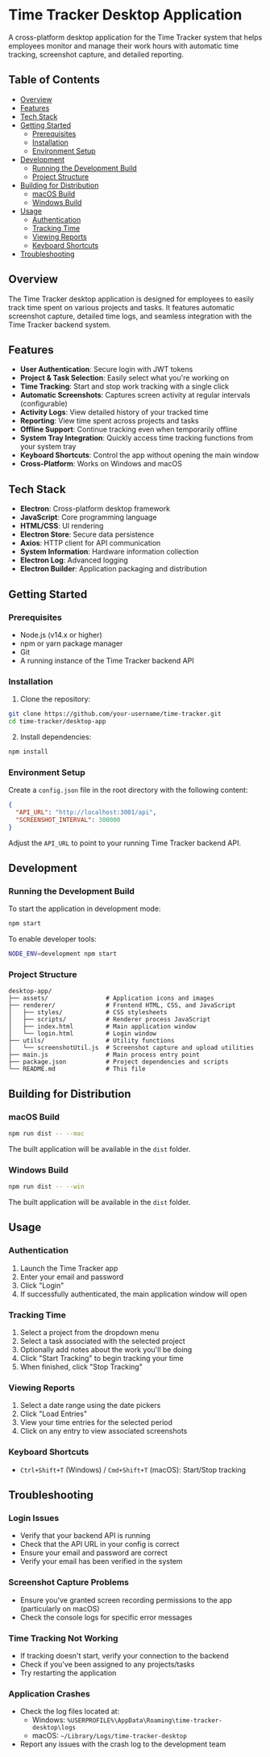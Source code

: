 # Time Tracker Desktop Application

A cross-platform desktop application for the Time Tracker system that helps employees monitor and manage their work hours with automatic time tracking, screenshot capture, and detailed reporting.

## Table of Contents

- [Overview](#overview)
- [Features](#features)
- [Tech Stack](#tech-stack)
- [Getting Started](#getting-started)
  - [Prerequisites](#prerequisites)
  - [Installation](#installation)
  - [Environment Setup](#environment-setup)
- [Development](#development)
  - [Running the Development Build](#running-the-development-build)
  - [Project Structure](#project-structure)
- [Building for Distribution](#building-for-distribution)
  - [macOS Build](#macos-build)
  - [Windows Build](#windows-build)
- [Usage](#usage)
  - [Authentication](#authentication)
  - [Tracking Time](#tracking-time)
  - [Viewing Reports](#viewing-reports)
  - [Keyboard Shortcuts](#keyboard-shortcuts)
- [Troubleshooting](#troubleshooting)

## Overview

The Time Tracker desktop application is designed for employees to easily track time spent on various projects and tasks. It features automatic screenshot capture, detailed time logs, and seamless integration with the Time Tracker backend system.

## Features

- **User Authentication**: Secure login with JWT tokens
- **Project & Task Selection**: Easily select what you're working on
- **Time Tracking**: Start and stop work tracking with a single click
- **Automatic Screenshots**: Captures screen activity at regular intervals (configurable)
- **Activity Logs**: View detailed history of your tracked time
- **Reporting**: View time spent across projects and tasks
- **Offline Support**: Continue tracking even when temporarily offline
- **System Tray Integration**: Quickly access time tracking functions from your system tray
- **Keyboard Shortcuts**: Control the app without opening the main window
- **Cross-Platform**: Works on Windows and macOS

## Tech Stack

- **Electron**: Cross-platform desktop framework
- **JavaScript**: Core programming language
- **HTML/CSS**: UI rendering
- **Electron Store**: Secure data persistence
- **Axios**: HTTP client for API communication
- **System Information**: Hardware information collection
- **Electron Log**: Advanced logging
- **Electron Builder**: Application packaging and distribution

## Getting Started

### Prerequisites

- Node.js (v14.x or higher)
- npm or yarn package manager
- Git
- A running instance of the Time Tracker backend API

### Installation

1. Clone the repository:
```bash
git clone https://github.com/your-username/time-tracker.git
cd time-tracker/desktop-app
```

2. Install dependencies:
```bash
npm install
```

### Environment Setup

Create a `config.json` file in the root directory with the following content:

```json
{
  "API_URL": "http://localhost:3001/api",
  "SCREENSHOT_INTERVAL": 300000
}
```

Adjust the `API_URL` to point to your running Time Tracker backend API.

## Development

### Running the Development Build

To start the application in development mode:

```bash
npm start
```

To enable developer tools:

```bash
NODE_ENV=development npm start
```

### Project Structure

```
desktop-app/
├── assets/                # Application icons and images
├── renderer/              # Frontend HTML, CSS, and JavaScript
│   ├── styles/            # CSS stylesheets
│   ├── scripts/           # Renderer process JavaScript
│   ├── index.html         # Main application window
│   └── login.html         # Login window
├── utils/                 # Utility functions
│   └── screenshotUtil.js  # Screenshot capture and upload utilities
├── main.js                # Main process entry point
├── package.json           # Project dependencies and scripts
└── README.md              # This file
```

## Building for Distribution

### macOS Build

```bash
npm run dist -- --mac
```

The built application will be available in the `dist` folder.

### Windows Build

```bash
npm run dist -- --win
```

The built application will be available in the `dist` folder.

## Usage

### Authentication

1. Launch the Time Tracker app
2. Enter your email and password
3. Click "Login"
4. If successfully authenticated, the main application window will open

### Tracking Time

1. Select a project from the dropdown menu
2. Select a task associated with the selected project
3. Optionally add notes about the work you'll be doing
4. Click "Start Tracking" to begin tracking your time
5. When finished, click "Stop Tracking"

### Viewing Reports

1. Select a date range using the date pickers
2. Click "Load Entries"
3. View your time entries for the selected period
4. Click on any entry to view associated screenshots

### Keyboard Shortcuts

- `Ctrl+Shift+T` (Windows) / `Cmd+Shift+T` (macOS): Start/Stop tracking

## Troubleshooting

### Login Issues

- Verify that your backend API is running
- Check that the API URL in your config is correct
- Ensure your email and password are correct
- Verify your email has been verified in the system

### Screenshot Capture Problems

- Ensure you've granted screen recording permissions to the app (particularly on macOS)
- Check the console logs for specific error messages

### Time Tracking Not Working

- If tracking doesn't start, verify your connection to the backend
- Check if you've been assigned to any projects/tasks
- Try restarting the application

### Application Crashes

- Check the log files located at:
  - Windows: `%USERPROFILE%\AppData\Roaming\time-tracker-desktop\logs`
  - macOS: `~/Library/Logs/time-tracker-desktop`
- Report any issues with the crash log to the development team
